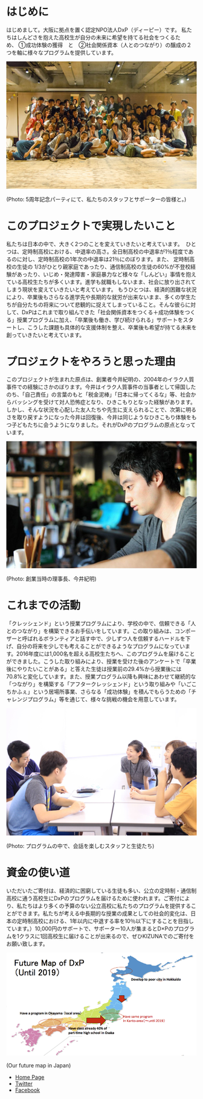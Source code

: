 # はじめに

はじめまして。大阪に拠点を置く認定NPO法人DxP（ディーピー）です。 私たちはしんどさを抱えた高校生が自分の未来に希望を持てる社会をつくるため、 ①成功体験の獲得　と　②社会関係資本（人とのつながり）の醸成の２つを軸に様々なプログラムを提供しています。

![image](./data/projects/01_dxp/party2.jpg)

(Photo: 5周年記念パーティにて、私たちのスタッフとサポーターの皆様と。)

# このプロジェクトで実現したいこと

私たちは日本の中で、大きく2つのことを変えていきたいと考えています。  ひとつは、定時制高校における、中退率の高さ。全日制高校の中退率が1％程度であるのに対し、定時制高校の1年次の中退率は21％にのぼります。また、 定時制高校の生徒の 1/3がひとり親家庭であったり、通信制高校の生徒の60%が不登校経験があったり、いじめ・発達障害・家庭暴力など様々な「しんどい」事情を抱えている高校生たちが多くいます。進学も就職もしないまま、社会に放り出されてしまう現状を変えていきたいと考えています。
もうひとつは、経済的困難な状況により、卒業後もさらなる進学先や長期的な就労が出来ないまま、多くの学生たちが自分たちの将来について悲観的に捉えてしまっていること。そんな彼らに対して、DxPはこれまで取り組んできた「社会関係資本をつくる＋成功体験をつくる」授業プログラムに加え、「卒業後も働き、学び続けられる」サポートをスタートし、こうした課題も具体的な支援体制を整え、卒業後も希望が持てる未来を創っていきたいと考えています。

# プロジェクトをやろうと思った理由

このプロジェクトが生まれた原点は、創業者今井紀明の、2004年のイラク人質事件での経験にさかのぼります。今井はイラク人質事件の当事者として帰国したのち、「自己責任」の言葉のもと「税金泥棒」「日本に帰ってくるな」等、社会からバッシングを受けて対人恐怖症となり、ひきこもりとなった経験があります。しかし、そんな状況を心配した友人たちや先生に支えられることで、次第に明るさを取り戻すようになった今井は回復後、今井は同じようなひきこもり体験をもつ子どもたちに会うようになりました。それがDxPのプログラムの原点となっています。


![image](./data/projects/01_dxp/noriaki.jpg)

(Photo: 創業当時の理事長、今井紀明)

# これまでの活動

「クレッシェンド」という授業プログラムにより、学校の中で、信頼できる「人とのつながり」を構築できるお手伝いをしています。この取り組みは、コンポーザーと呼ばれるボランティアと話す中で、少しずつ人を信頼するハードルを下げ、自分の将来を少しでも考えることができるようなプログラムになっています。2016年度には1,000名を超える高校生たちへ、このプログラムを届けることができました。こうした取り組みにより、授業を受けた後のアンケートで「卒業後にやりたいことがある」と答えた生徒は授業前の29.4%から授業後には70.8%と変化しています。また、授業プログラム以降も興味にあわせて継続的な「つながり」を構築する「アフタークレッシェンド」という取り組みや「いごこちかふぇ」という居場所事業、さらなる「成功体験」を積んでもらうための「チャレンジプログラム」等を通じて、様々な挑戦の機会を用意しています。

![image](./data/projects/01_dxp/talking.jpg)

(Photo: プログラムの中で、会話を楽しむスタッフと生徒たち)

# 資金の使い道

いただいたご寄付は、経済的に困窮している生徒も多い、公立の定時制・通信制高校に通う高校生にDxPのプログラムを届けるために使われます。ご寄付により、私たちはより多くの予算のない公立高校に私たちのプログラムを提供することができます。私たちが考える中長期的な授業の成果としての社会的変化は、日本の定時制高校における、1年以内に中退する率を10％以下にすることを目指しています。）10,000円のサポートで、サポーター10人が集まるとD×Pのプログラムを1クラスに1回高校生に届けることが出来るので、ぜひKIZUNAでのご寄付をお願い致します。

![image](./data/projects/01_dxp/future.jpg)

(Our future map in Japan)


- <a href="http://www.dreampossibility.com/" target="blank">Home Page</a>
- <a href="https://twitter.com/npo_DxP" target="blank">Twitter</a>
- <a href="https://www.facebook.com/npodxp/" target="blank">Facebook</a>
